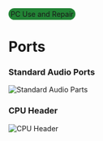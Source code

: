 <style>
    .tag {
        background-color: #228335;
        padding-left: 0.3em;
        padding-right: 0.3em;
        padding-top: 0.2em;
        padding-bottom: 0.2em;
        border-radius: 10em
    }

    .image {
        max-width: 40%;
        max-height: 10em;
    }
</style>

<span class="tag">PC Use and Repair</span>

# Ports

### Standard Audio Ports
<img src="media/ports/audioports.png" title="Standard Audio Parts" class="image"></img>

### CPU Header
<img src="media/ports/cpuheader.png" title="CPU Header" class="image"></img>
